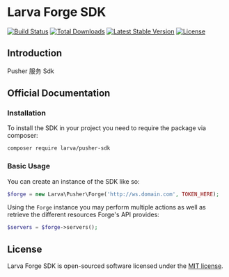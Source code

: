 # Larva Forge SDK

<a href="https://github.com/larvatecn/pusher-sdk/actions"><img src="https://github.com/larvatecn/forge-sdk/workflows/tests/badge.svg" alt="Build Status"></a>
<a href="https://packagist.org/packages/larva/pusher-sdk"><img src="https://img.shields.io/packagist/dt/larva/pusher-sdk" alt="Total Downloads"></a>
<a href="https://packagist.org/packages/larva/pusher-sdk"><img src="https://img.shields.io/packagist/v/larva/pusher-sdk" alt="Latest Stable Version"></a>
<a href="https://packagist.org/packages/larva/pusher-sdk"><img src="https://img.shields.io/packagist/l/larva/pusher-sdk" alt="License"></a>

## Introduction

Pusher 服务 Sdk

## Official Documentation

### Installation

To install the SDK in your project you need to require the package via composer:

```bash
composer require larva/pusher-sdk
```

### Basic Usage

You can create an instance of the SDK like so:

```php
$forge = new Larva\Pusher\Forge('http://ws.domain.com', TOKEN_HERE);
```

Using the `Forge` instance you may perform multiple actions as well as retrieve the different resources Forge's API provides:

```php
$servers = $forge->servers();
```

## License

Larva Forge SDK is open-sourced software licensed under the [MIT license](LICENSE.md).
